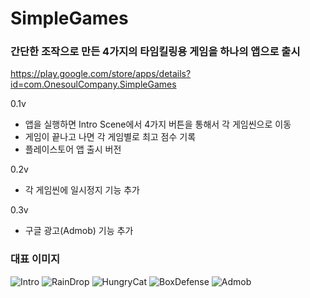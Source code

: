 # SimpleGames

### 간단한 조작으로 만든 4가지의 타임킬링용 게임을 하나의 앱으로 출시
https://play.google.com/store/apps/details?id=com.OnesoulCompany.SimpleGames

0.1v
- 앱을 실행하면 Intro Scene에서 4가지 버튼을 통해서 각 게임씬으로 이동
- 게임이 끝나고 나면 각 게임별로 최고 점수 기록
- 플레이스토어 앱 출시 버전

0.2v
- 각 게임씬에 일시정지 기능 추가

0.3v
- 구글 광고(Admob) 기능 추가

### 대표 이미지
![Intro](https://github.com/jungheol/SimpleGames/assets/79863514/b4878c7e-cab4-493f-9442-adf7b69d0ace) ![RainDrop](https://github.com/jungheol/SimpleGames/assets/79863514/66682813-0cdc-49c9-a9e9-c2524d16863b) ![HungryCat](https://github.com/jungheol/SimpleGames/assets/79863514/2955f7a4-652b-43a8-a2d6-c651e9bad7fc) ![BoxDefense](https://github.com/jungheol/SimpleGames/assets/79863514/7c0321b1-243a-4017-86c9-dc1172c79e49) ![Admob](https://github.com/jungheol/SimpleGames/assets/79863514/532bc5a9-50b6-4cc7-84cb-7474de028243)








